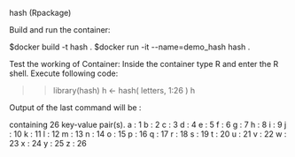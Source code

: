 hash (Rpackage)

Build and run the container:

$docker build -t hash .
$docker run -it --name=demo_hash hash .

Test the working of Container:
Inside the container type R and enter the R shell. Execute following code:

>> library(hash)
>> h <- hash( letters, 1:26 )
>> h

Output of the last command will be :

<hash> containing 26 key-value pair(s).
  a : 1
  b : 2
  c : 3
  d : 4
  e : 5
  f : 6
  g : 7
  h : 8
  i : 9
  j : 10
  k : 11
  l : 12
  m : 13
  n : 14
  o : 15
  p : 16
  q : 17
  r : 18
  s : 19
  t : 20
  u : 21
  v : 22
  w : 23
  x : 24
  y : 25
  z : 26
